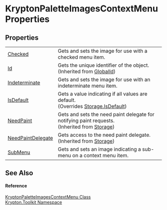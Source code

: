 # KryptonPaletteImagesContextMenu Properties




## Properties
<table>
<tr>
<td><a href="b377af20-cd9f-c552-a447-b448788fc856.md">Checked</a></td>
<td>Gets and sets the image for use with a checked menu item.</td></tr>
<tr>
<td><a href="71a6846f-bfb6-fb58-b361-6b43ae0583a8.md">Id</a></td>
<td>Gets the unique identifier of the object.<br />(Inherited from <a href="9ef2ca3a-e03e-8927-105a-2f9a6fbdf849.md">GlobalId</a>)</td></tr>
<tr>
<td><a href="0f0a2013-7f03-d8c6-9c85-5f0b1e57b740.md">Indeterminate</a></td>
<td>Gets and sets the image for use with an indeterminate menu item.</td></tr>
<tr>
<td><a href="f8f987f9-0534-2fe8-86a3-e99cb2505a51.md">IsDefault</a></td>
<td>Gets a value indicating if all values are default.<br />(Overrides <a href="bbc0e831-9474-3bce-65dc-0625d793d8c1.md">Storage.IsDefault</a>)</td></tr>
<tr>
<td><a href="097a0f47-e60c-4bf7-802c-8391c6d8feff.md">NeedPaint</a></td>
<td>Gets and sets the need paint delegate for notifying paint requests.<br />(Inherited from <a href="8406cf55-79a3-e579-4094-be084e489431.md">Storage</a>)</td></tr>
<tr>
<td><a href="879ca7f2-32c5-8581-44f2-c7aee6491db2.md">NeedPaintDelegate</a></td>
<td>Gets access to the need paint delegate.<br />(Inherited from <a href="8406cf55-79a3-e579-4094-be084e489431.md">Storage</a>)</td></tr>
<tr>
<td><a href="a606d40b-1eff-9976-df81-88d71b4e9785.md">SubMenu</a></td>
<td>Gets and sets an image indicating a sub-menu on a context menu item.</td></tr>
</table>

## See Also


#### Reference
<a href="d5fb2146-8269-29cc-dc01-c2ebdaeb07b1.md">KryptonPaletteImagesContextMenu Class</a>  
<a href="79d2eac2-21f4-54ff-7552-b20c33c30600.md">Krypton.Toolkit Namespace</a>  
